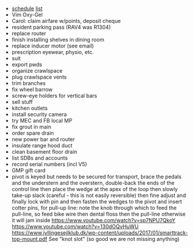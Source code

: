 - [schedule](schedule.html) [list](list.html)
- Vim Oxy-Gel
- Carol: claim airfare w/points, deposit cheque
- resident parking pass (RAV4 was R1304)
- replace router
- finish installing shelves in dining room
- replace inducer motor (see email)
- prescription eyewear, physio, etc.
- suit
- export pwds
- organize crawlspace
- plug crawlspace vents
- trim branches
- fix wheel barrow
- screw-eye holders for vertical bars
- sell stuff
- kitchen outlets
- install security camera
- try MEC and FB local MP
- fix grout in main
- order spare drain
- new power bar and router
- insulate range hood duct
- clean basement floor drain
- list SDBs and accounts
- record serial numbers (incl V5)
- GMP gift card
- pivot is keyed but needs to be secured for transport, brace the pedals and the understern and the overstern, double-back the ends of the control line then place the wedge at the apex of the loop then slowly take-up slack (careful - this is not easily reversible) then fine adjust and finally lock with pin and then fasten the wedges to the pivot and insert cotter pins, for pull-up line: note the knob through which to feed the pull-line, so feed bike wire then dental floss then the pull-line otherwise it will jam inside https://www.youtube.com/watch?v=sp7NPU7QkoY https://www.youtube.com/watch?v=130dOQvHuWU https://www.jyllingesejlklub.dk/wp-content/uploads/2017/01/smarttrack-top-mount.pdf See "knot slot" (so good we are not missing anything)
